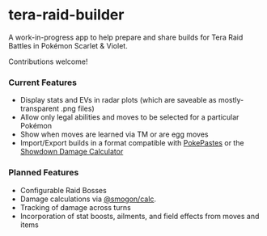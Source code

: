 # tera-raid-builder
A work-in-progress app to help prepare and share builds for Tera Raid Battles in Pokémon Scarlet & Violet.

Contributions welcome!

### Current Features
- Display stats and EVs in radar plots (which are saveable as mostly-transparent .png files)
- Allow only legal abilities and moves to be selected for a particular Pokémon
- Show when moves are learned via TM or are egg moves
- Import/Export builds in a format compatible with [PokePastes](pokepast.es) or the [Showdown Damage Calculator](https://calc.pokemonshowdown.com/)

### Planned Features
- Configurable Raid Bosses
- Damage calculations via [@smogon/calc](https://github.com/smogon/damage-calc/tree/master/calc).
- Tracking of damage across turns
- Incorporation of stat boosts, ailments, and field effects from moves and items